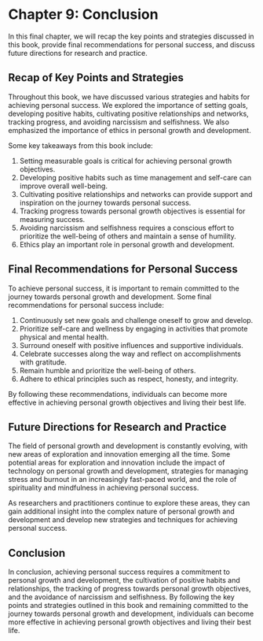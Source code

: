 Chapter 9: Conclusion
=====================

In this final chapter, we will recap the key points and strategies discussed in this book, provide final recommendations for personal success, and discuss future directions for research and practice.

Recap of Key Points and Strategies
----------------------------------

Throughout this book, we have discussed various strategies and habits for achieving personal success. We explored the importance of setting goals, developing positive habits, cultivating positive relationships and networks, tracking progress, and avoiding narcissism and selfishness. We also emphasized the importance of ethics in personal growth and development.

Some key takeaways from this book include:

1. Setting measurable goals is critical for achieving personal growth objectives.
2. Developing positive habits such as time management and self-care can improve overall well-being.
3. Cultivating positive relationships and networks can provide support and inspiration on the journey towards personal success.
4. Tracking progress towards personal growth objectives is essential for measuring success.
5. Avoiding narcissism and selfishness requires a conscious effort to prioritize the well-being of others and maintain a sense of humility.
6. Ethics play an important role in personal growth and development.

Final Recommendations for Personal Success
------------------------------------------

To achieve personal success, it is important to remain committed to the journey towards personal growth and development. Some final recommendations for personal success include:

1. Continuously set new goals and challenge oneself to grow and develop.
2. Prioritize self-care and wellness by engaging in activities that promote physical and mental health.
3. Surround oneself with positive influences and supportive individuals.
4. Celebrate successes along the way and reflect on accomplishments with gratitude.
5. Remain humble and prioritize the well-being of others.
6. Adhere to ethical principles such as respect, honesty, and integrity.

By following these recommendations, individuals can become more effective in achieving personal growth objectives and living their best life.

Future Directions for Research and Practice
-------------------------------------------

The field of personal growth and development is constantly evolving, with new areas of exploration and innovation emerging all the time. Some potential areas for exploration and innovation include the impact of technology on personal growth and development, strategies for managing stress and burnout in an increasingly fast-paced world, and the role of spirituality and mindfulness in achieving personal success.

As researchers and practitioners continue to explore these areas, they can gain additional insight into the complex nature of personal growth and development and develop new strategies and techniques for achieving personal success.

Conclusion
----------

In conclusion, achieving personal success requires a commitment to personal growth and development, the cultivation of positive habits and relationships, the tracking of progress towards personal growth objectives, and the avoidance of narcissism and selfishness. By following the key points and strategies outlined in this book and remaining committed to the journey towards personal growth and development, individuals can become more effective in achieving personal growth objectives and living their best life.
